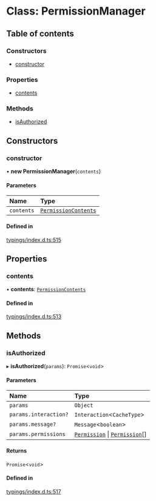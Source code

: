 # Class: PermissionManager

## Table of contents

### Constructors

- [constructor](../wiki/PermissionManager#constructor)

### Properties

- [contents](../wiki/PermissionManager#contents)

### Methods

- [isAuthorized](../wiki/PermissionManager#isauthorized)

## Constructors

### constructor

• **new PermissionManager**(`contents`)

#### Parameters

| Name | Type |
| :------ | :------ |
| `contents` | [`PermissionContents`](../wiki/PermissionContents) |

#### Defined in

[typings/index.d.ts:515](https://github.com/Natto-PKP/discord-sucrose/blob/9e8624c/typings/index.d.ts#L515)

## Properties

### contents

• **contents**: [`PermissionContents`](../wiki/PermissionContents)

#### Defined in

[typings/index.d.ts:513](https://github.com/Natto-PKP/discord-sucrose/blob/9e8624c/typings/index.d.ts#L513)

## Methods

### isAuthorized

▸ **isAuthorized**(`params`): `Promise`<`void`\>

#### Parameters

| Name | Type |
| :------ | :------ |
| `params` | `Object` |
| `params.interaction?` | `Interaction`<`CacheType`\> |
| `params.message?` | `Message`<`boolean`\> |
| `params.permissions` | [`Permission`](../wiki/Exports#permission) \| [`Permission`](../wiki/Exports#permission)[] |

#### Returns

`Promise`<`void`\>

#### Defined in

[typings/index.d.ts:517](https://github.com/Natto-PKP/discord-sucrose/blob/9e8624c/typings/index.d.ts#L517)
